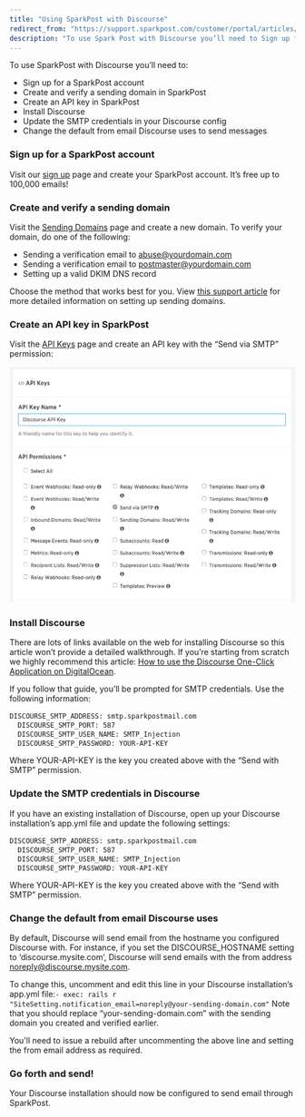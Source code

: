 ```yaml
---
title: "Using SparkPost with Discourse"
redirect_from: "https://support.sparkpost.com/customer/portal/articles/2340644-using-sparkpost-with-discourse"
description: "To use Spark Post with Discourse you’ll need to Sign up for a Spark Post account Create and verify a sending domain in Spark Post Create an API key in Spark Post Install Discourse Update the SMTP credentials in your Discourse config Change the default from email Discourse uses to..."
---
```


To use SparkPost with Discourse you’ll need to:

*   Sign up for a SparkPost account
*   Create and verify a sending domain in SparkPost
*   Create an API key in SparkPost
*   Install Discourse
*   Update the SMTP credentials in your Discourse config
*   Change the default from email Discourse uses to send messages

 ### Sign up for a SparkPost account 

Visit our [sign up](https://app.sparkpost.com/sign-up) page and create your SparkPost account. It’s free up to 100,000 emails!

 ### Create and verify a sending domain 

Visit the [Sending Domains](https://app.sparkpost.com/account/sending-domains) page and create a new domain. To verify your domain, do one of the following:

*   Sending a verification email to abuse@yourdomain.com
*   Sending a verification email to postmaster@yourdomain.com
*   Setting up a valid DKIM DNS record

Choose the method that works best for you. View [this support article](https://support.sparkpost.com/customer/en/portal/articles/1933318-creating-sending-domains?b_id=7411) for more detailed information on setting up sending domains.

 ### Create an API key in SparkPost 

Visit the [API Keys](https://app.sparkpost.com/account/credentials) page and create an API key with the “Send via SMTP” permission:

![](media/using-spark-post-with-discourse/q2djblv71b70hvpfgt8trhzpn92ykjafwevqwmfbdg1kmvro5citzgxie67kglwdbceqinldabtsabxlbmmlprwuiqdjgihjh6pmdnyjrhp_adkepq-ghkrjojo6j0t6tpriqt-iundefined)

 ### Install Discourse 

There are lots of links available on the web for installing Discourse so this article won’t provide a detailed walkthrough. If you’re starting from scratch we highly recommend this article: [How to use the Discourse One-Click Application on DigitalOcean](https://www.digitalocean.com/community/tutorials/how-to-use-the-discourse-one-click-application-on-digitalocean).

If you follow that guide, you’ll be prompted for SMTP credentials. Use the following information:
```
DISCOURSE_SMTP_ADDRESS: smtp.sparkpostmail.com
  DISCOURSE_SMTP_PORT: 587
  DISCOURSE_SMTP_USER_NAME: SMTP_Injection
  DISCOURSE_SMTP_PASSWORD: YOUR-API-KEY
```

Where YOUR-API-KEY is the key you created above with the “Send with SMTP” permission.

 ### Update the SMTP credentials in Discourse 

If you have an existing installation of Discourse, open up your Discourse installation’s app.yml file and update the following settings:
```
DISCOURSE_SMTP_ADDRESS: smtp.sparkpostmail.com
  DISCOURSE_SMTP_PORT: 587
  DISCOURSE_SMTP_USER_NAME: SMTP_Injection
  DISCOURSE_SMTP_PASSWORD: YOUR-API-KEY
```

Where YOUR-API-KEY is the key you created above with the “Send with SMTP” permission.

 ### Change the default from email Discourse uses 

By default, Discourse will send email from the hostname you configured Discourse with. For instance, if you set the DISCOURSE_HOSTNAME setting to ‘discourse.mysite.com’, Discourse will send emails with the from address noreply@discourse.mysite.com.

To change this, uncomment and edit this line in your Discourse installation’s app.yml file:`- exec: rails r "SiteSetting.notification_email=noreply@your-sending-domain.com"`
Note that you should replace “your-sending-domain.com” with the sending domain you created and verified earlier.

You'll need to issue a rebuild after uncommenting the above line and setting the from email address as required.

 ### Go forth and send! 

Your Discourse installation should now be configured to send email through SparkPost.